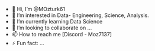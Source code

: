 - 👋 Hi, I’m @MOzturk61
- 👀 I’m interested in Data- Engineering, Science, Analysis.
- 🌱 I’m currently learning Data Science
- 💞️ I’m looking to collaborate on ...
- 📫 How to reach me [Discord - Moz7137]
- ⚡ Fun fact: ...

<!---
MOzturk61/MOzturk61 is a ✨ special ✨ repository because its `README.md` (this file) appears on your GitHub profile.
You can click the Preview link to take a look at your changes.
--->
